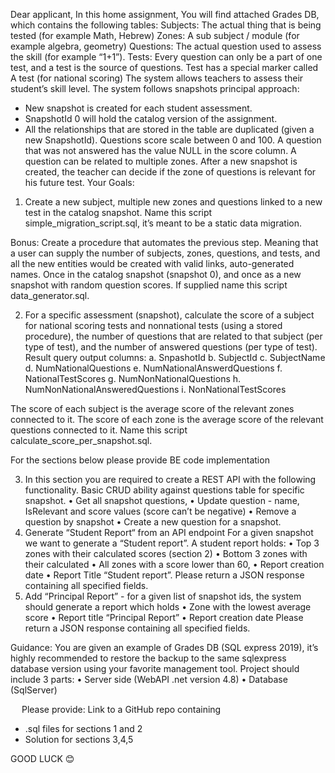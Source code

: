 Dear applicant,
In this home assignment,
You will find attached Grades DB, which contains the following tables: 
Subjects: The actual thing that is being tested (for example Math, Hebrew)
Zones:  A sub subject / module (for example algebra, geometry)
Questions: The actual question used to assess the skill (for example “1+1”).
Tests: Every question can only be a part of one test, and a test is the source of questions. 
Test has a special marker called A test (for national scoring)
The system allows teachers to assess their student’s skill level. 
The system follows snapshots principal approach:
-	New snapshot is created for each student assessment.
-	SnapshotId 0 will hold the catalog version of the assignment.
-	All the relationships that are stored in the table are duplicated (given a new SnapshotId).
Questions score scale between 0 and 100. 
A question that was not answered has the value NULL in the score column.
A question can be related to multiple zones.
After a new snapshot is created, the teacher can decide if the zone of questions is relevant for his future test. 
Your Goals:
1.	Create a new subject, multiple new zones and questions linked to a new test in the catalog snapshot. 
Name this script simple_migration_script.sql, it’s meant to be a static data migration.
  
Bonus: Create a procedure that automates the previous step.
Meaning that a user can supply the number of subjects, zones, questions, and tests, and all the new entities would be created with valid links, auto-generated names. Once in the catalog snapshot (snapshot 0), and once as a new snapshot with random question scores.
If supplied name this script data_generator.sql. 

2.	For a specific assessment (snapshot), calculate the score of a subject for national scoring tests and nonnational tests (using a stored procedure), the number of questions that are related to that subject (per type of test), and the number of answered questions (per type of test). 
Result query output columns: 
a.	SnpashotId 
b.	SubjectId
c.	SubjectName 
d.	NumNationalQuestions 
e.	NumNationalAnswerdQuestions
f.	NationalTestScores
g.	NumNonNationalQuestions
h.	NumNonNationalAnsweredQuestions
i.	NonNationalTestScores

The score of each subject is the average score of the relevant zones connected to it.
The score of each zone is the average score of the relevant questions connected to it.
Name this script calculate_score_per_snapshot.sql.

For the sections below please provide BE code implementation

3.	In this section you are required to create a REST API with the following functionality.
Basic CRUD ability against questions table for specific snapshot. 
•	Get all snapshot questions, 
•	Update question -  name, IsRelevant and score values (score can’t be negative) 
•	Remove a question by snapshot 
•	Create a new question for a snapshot.
4.	Generate “Student Report“ from an API endpoint 
For a given snapshot we want to generate a “Student report”. A student report holds: 
•	Top 3 zones with their calculated scores (section 2) 
•	Bottom 3 zones with their calculated 
•	All zones with a score lower than 60, 
•	Report creation date 
•	Report Title “Student report”.
Please return a JSON response containing all specified fields.
5.	Add “Principal Report” - for a given list of snapshot ids, the system should generate a report which holds 
•	Zone with the lowest average score
•	Report title “Principal Report” 
•	Report creation date 
Please return a JSON response containing all specified fields.

Guidance:
You are given an example of Grades DB (SQL express 2019), it’s highly recommended to restore the backup to the same sqlexpress database version using your favorite management tool.
Project should include 3 parts:
•	Server side (WebAPI .net version 4.8)
•	Database (SqlServer)

 
Please provide:
Link to a GitHub repo containing 
-	.sql files for sections 1 and 2
-	Solution for sections 3,4,5

GOOD LUCK 😊
